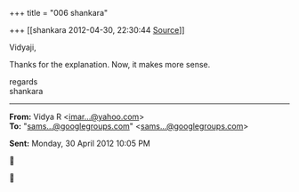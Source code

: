 +++
title = "006 shankara"

+++
[[shankara	2012-04-30, 22:30:44 [Source](https://groups.google.com/g/samskrita/c/YuYs88hu6_E)]]



Vidyaji,

  

Thanks for the explanation. Now, it makes more sense.



regards  
shankara  

------------------------------------------------------------------------

**From:** Vidya R \<[imar...@yahoo.com]()\>  
**To:** "[sams...@googlegroups.com]()" \<[sams...@googlegroups.com]()\>  

**Sent:** Monday, 30 April 2012 10:05 PM





